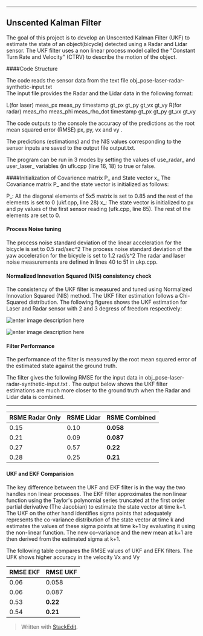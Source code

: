 ----------

Unscented Kalman Filter
----------

The goal of this project is to develop an Unscented Kalman Filter (UKF) to estimate the state of an object(bicycle) detected using a Radar and Lidar sensor. The UKF filter uses a non linear process model called the "Constant Turn Rate and Velocity" (CTRV) to describe the motion of the object. 

####Code Structure

The code reads the sensor data from the text file obj_pose-laser-radar-synthetic-input.txt  
The input file provides the Radar and the Lidar data in the following format:

L(for laser) meas_px meas_py timestamp gt_px gt_py gt_vx gt_vy
R(for radar) meas_rho meas_phi meas_rho_dot timestamp gt_px gt_py gt_vx gt_vy

The code outputs to the console the accuracy of the predictions as the root mean squared error (RMSE)  px, py, vx and vy . 

The predictions (estimations) and the NIS values corresponding to the sensor inputs are saved to the output file output.txt.

The program can be run in 3 modes by setting the values of use_radar_ and user_laser_ variables (in ufk.cpp (line 16, 18) to true or false.

####Initialization of Covarience matrix P_ and State vector x_
The Covariance matrix P_ and the state vector is initialized as follows:

P_:  All the diagonal elements of 5x5 matrix is set to 0.85 and the rest of the elements is set to 0 (ukf.cpp, line 28)
x_: The state vector is initialized to px and py values of the first sensor reading (ufk.cpp, line 85). The rest of the elements are set to 0.

#### Process Noise tuning 
The process noise  standard deviation of the linear acceleration for the bicycle is set to 0.5 rad/sec^2
The process noise standard deviation of the yaw acceleration for the bicycle  is set to 1.2 rad/s^2
The radar and laser noise measurements are defined in lines 40 to 51 in ukp.cpp.

#### Normalized Innovation Squared (NIS) consistency check
The consistency of the UKF filter is measured and tuned using Normalized Innovation Squared (NIS) method. The UKF filter estimation follows a Chi-Squared distribution. The following figures shows the UKF estimation for Laser and Radar sensor with 2 and 3 degress of freedom respectively:

![enter image description here](https://github.com/karamadai/Unscented-Kalman-Filter/blob/master/NIS_Laser.PNG?raw=true)

![enter image description here](https://github.com/karamadai/Unscented-Kalman-Filter/blob/master/NIS_Radar.PNG?raw=true)




#### Filter Performance 
The performance of the filter is measured by the root mean squared error of the estimated state against the ground truth.  

The filter gives the following RMSE for the input data in obj_pose-laser-radar-synthetic-input.txt . The output below shows the UKF filter estimations are much more closer to the ground truth when the Radar and Lidar data is combined.
 ________________________________________________________________
| RSME Radar Only  | RSME Lidar    | RSME Combined   |
|------------------|---------------|-----------------|
| 0.15             | 0.10          |  **0.058**      |
| 0.21             | 0.09          |  **0.087**      |
| 0.27             | 0.57          |  **0.22**       |
| 0.28             | 0.25          |  **0.21**       |

#### UKF and EKF Comparision
The key difference between the UKF and EKF filter is in the way the two handles non linear processes. The EKF filter approximates the non linear function using the Taylor's polynomial series truncated at the first order partial derivative (The Jacobian) to estimate the state vector at time k+1. 
The UKF on the other hand identifies sigma points that adequately represents the co-variance distribution of the state vector at time k and estimates the values of these sigma points at time k+1 by evaluating it using the non-linear function.  The new co-variance and the new mean at k+1 are then derived from the estimated sigma at k+1.

The following table compares the RMSE values of UKF and EFK filters. The UFK shows higher accuracy in the velocity Vx and Vy

| RMSE EKF   | RMSE UKF  |
|-----------|-----------|
|  0.06     |   0.058   |
|  0.06     |   0.087   |
|  0.53     |   **0.22**    |
|  0.54     |   **0.21**    |

> Written with [StackEdit](https://stackedit.io/).
